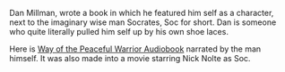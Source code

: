 Dan Millman, wrote a book in which he featured him self as a character,
next to the imaginary wise man Socrates, Soc for short. Dan is someone who
quite literally pulled him self up by his own shoe laces.

Here is [Way of the Peaceful Warrior Audiobook][1] narrated by the man
himself. It was also made into a movie starring Nick Nolte as Soc.

[1]: https://www.audible.com/pd/Way-of-the-Peaceful-Warrior-Audiobook/B002UZKKSU